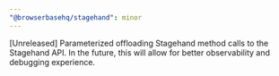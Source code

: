 ```yaml
---
"@browserbasehq/stagehand": minor
---
```


[Unreleased] Parameterized offloading Stagehand method calls to the Stagehand API. In the future, this will allow for better observability and debugging experience.
